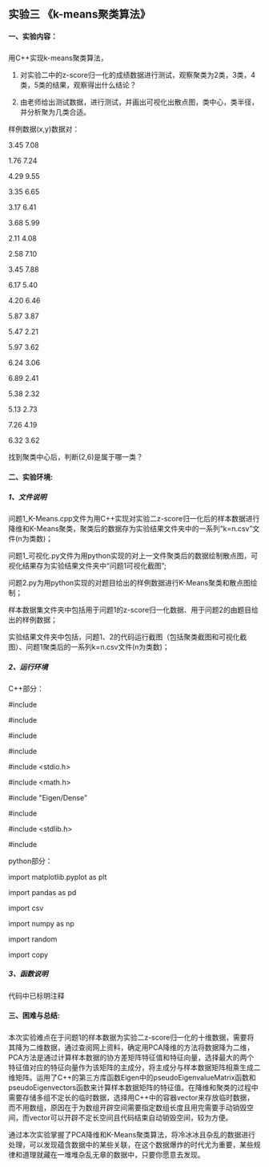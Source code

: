 
## 实验三  《k-means聚类算法》
#### 一、实验内容：

##### 
用C++实现k-means聚类算法，

1. 对实验二中的z-score归一化的成绩数据进行测试，观察聚类为2类，3类，4类，5类的结果，观察得出什么结论？

2. 由老师给出测试数据，进行测试，并画出可视化出散点图，类中心，类半径，并分析聚为几类合适。

样例数据(x,y)数据对：

3.45	7.08

1.76	7.24

4.29	9.55

3.35	6.65

3.17	6.41

3.68	5.99

2.11	4.08

2.58	7.10

3.45	7.88

6.17	5.40

4.20	6.46

5.87	3.87

5.47	2.21

5.97	3.62

6.24	3.06

6.89	2.41

5.38	2.32

5.13	2.73

7.26	4.19

6.32	3.62

找到聚类中心后，判断(2,6)是属于哪一类？

#### 二、实验环境:

##### 1、文件说明

问题1_K-Means.cpp文件为用C++实现对实验二z-score归一化后的样本数据进行降维和K-Means聚类，聚类后的数据存为实验结果文件夹中的一系列“k=n.csv”文件(n为类数)；

问题1_可视化.py文件为用python实现的对上一文件聚类后的数据绘制散点图，可视化结果存为实验结果文件夹中“问题1可视化截图”;

问题2.py为用python实现的对题目给出的样例数据进行K-Means聚类和散点图绘制；

样本数据集文件夹中包括用于问题1的z-score归一化数据、用于问题2的由题目给出的样例数据；

实验结果文件夹中包括，问题1、2的代码运行截图（包括聚类截图和可视化截图）、问题1聚类后的一系列k=n.csv文件(n为类数)；

##### 2、运行环境

C++部分：

#include <iostream>

#include <fstream>
  
#include <string>
  
#include <sstream>
  
#include <stdio.h>

#include <math.h>

#include "Eigen/Dense"

#include <vector>
  
#include <stdlib.h>

#include <random>
  
python部分：

import matplotlib.pyplot as plt

import pandas as pd

import csv

import numpy as np

import random

import copy

##### 3、函数说明

代码中已标明注释

#### 三、困难与总结:

#####
本次实验难点在于问题1的样本数据为实验二z-score归一化的十维数据，需要将其降为二维数据，通过查阅网上资料，确定用PCA降维的方法将数据降为二维，PCA方法是通过计算样本数据的协方差矩阵特征值和特征向量，选择最大的两个特征值对应的特征向量作为该矩阵的主成分，将主成分与样本数据矩阵相乘生成二维矩阵。运用了C++的第三方库函数Eigen中的pseudoEigenvalueMatrix函数和pseudoEigenvectors函数来计算样本数据矩阵的特征值。在降维和聚类的过程中需要存储多组不定长的临时数据，选择用C++中的容器vector来存放临时数据，而不用数组，原因在于为数组开辟空间需要指定数组长度且用完需要手动销毁空间，而vector可以开辟不定长空间且代码结束自动销毁空间，较为方便。

通过本次实验掌握了PCA降维和K-Means聚类算法，将冷冰冰且杂乱的数据进行处理，可以发现蕴含数据中的某些关联，在这个数据爆炸的时代尤为重要，某些规律和道理就藏在一堆堆杂乱无章的数据中，只要你愿意去发现。
